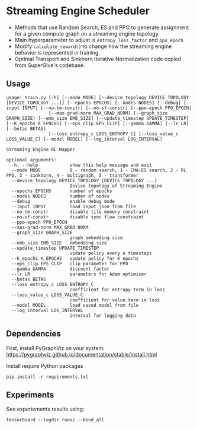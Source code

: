# Streaming Engine Scheduler

- Methods that use Random Search, ES and PPO to generate assignment for a given compute graph on a streaming engine topology.
- Main hyperparameter to adjust is ```entropy_loss_factor``` and ```ppo_epoch```
- Modify ```calculate_reward()``` to change how the streaming engine behavior is represented in training.
- Optimal Transport and Sinkhorn Iterative Normalization code copied from SuperGlue's codebase.

## Usage
```
usage: train.py [-h] [--mode MODE] [--device_topology DEVICE_TOPOLOGY [DEVICE_TOPOLOGY ...]] [--epochs EPOCHS] [--nodes NODES] [--debug] [--input INPUT] [--no-tm-constr] [--no-sf-constr] [--ppo-epoch PPO_EPOCH]
                [--max-grad-norm MAX_GRAD_NORM] [--graph_size GRAPH_SIZE] [--emb_size EMB_SIZE] [--update_timestep UPDATE_TIMESTEP] [--K_epochs K_EPOCHS] [--eps_clip EPS_CLIP] [--gamma GAMMA] [--lr LR] [--betas BETAS]
                [--loss_entropy_c LOSS_ENTROPY_C] [--loss_value_c LOSS_VALUE_C] [--model MODEL] [--log_interval LOG_INTERVAL]

Streaming Engine RL Mapper

optional arguments:
  -h, --help            show this help message and exit
  --mode MODE           0 - random search, 1 - CMA-ES search, 2 - RL PPO, 3 - sinkhorn, 4 - multigraph, 5 - transformer
  --device_topology DEVICE_TOPOLOGY [DEVICE_TOPOLOGY ...]
                        Device topology of Streaming Engine
  --epochs EPOCHS       number of epochs
  --nodes NODES         number of nodes
  --debug               enable debug mode
  --input INPUT         load input json from file
  --no-tm-constr        disable tile memory constraint
  --no-sf-constr        disable sync flow constraint
  --ppo-epoch PPO_EPOCH
  --max-grad-norm MAX_GRAD_NORM
  --graph_size GRAPH_SIZE
                        graph embedding size
  --emb_size EMB_SIZE   embedding size
  --update_timestep UPDATE_TIMESTEP
                        update policy every n timesteps
  --K_epochs K_EPOCHS   update policy for K epochs
  --eps_clip EPS_CLIP   clip parameter for PPO
  --gamma GAMMA         discount factor
  --lr LR               parameters for Adam optimizer
  --betas BETAS
  --loss_entropy_c LOSS_ENTROPY_C
                        coefficient for entropy term in loss
  --loss_value_c LOSS_VALUE_C
                        coefficient for value term in loss
  --model MODEL         load saved model from file
  --log_interval LOG_INTERVAL
                        interval for logging data
```

## Dependencies

First, install PyGraphViz on your system: https://pygraphviz.github.io/documentation/stable/install.html

Install require Python packages
```
pip install -r requirements.txt
```

## Experiments
See experiements results using:
```
tensorboard --logdir runs/ --bind_all
```
